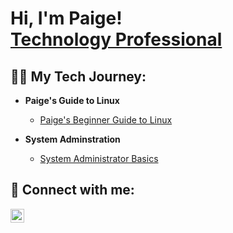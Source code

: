 <h1>Hi, I'm Paige! <br/><a href="(https://www.linkedin.com/in/paige-holloway-a92988230/)">Technology Professional</a>

<h2>👨‍💻 My Tech Journey:</h2>

- <b>Paige's Guide to Linux</b>
  - [Paige's Beginner Guide to Linux](https://github.com/paigeholl/Library?tab=readme-ov-file#paiges-beginner-guide-to-linux)
 
- <b>System Adminstration</b>
  - [System Administrator Basics](https://github.com/paigeholl/Sysadmin-basics/blob/main/README.md)



<h2> 🤳 Connect with me:</h2>


[<img align="left" alt="JoshMadakor | LinkedIn" width="22px" src="https://cdn.jsdelivr.net/npm/simple-icons@v3/icons/linkedin.svg" />][linkedin]



[linkedin]: https://www.linkedin.com/in/paige-holloway-a92988230/

<!--
**joshmadakor1/joshmadakor1** is a ✨ _special_ ✨ repository because its `README.md` (this file) appears on your GitHub profile.

Here are some ideas to get you started:

- 🔭 I’m currently working on ...
- 🌱 I’m currently learning ...
- 👯 I’m looking to collaborate on ...
- 🤔 I’m looking for help with ...
- 💬 Ask me about ...
- 📫 How to reach me: ...
- 😄 Pronouns: ...
- ⚡ Fun fact: ...
-->
